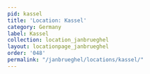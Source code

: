 ```yaml
---
pid: kassel
title: 'Location: Kassel'
category: Germany
label: Kassel
collection: location_janbrueghel
layout: locationpage_janbrueghel
order: '048'
permalink: "/janbrueghel/locations/kassel/"
---
```

